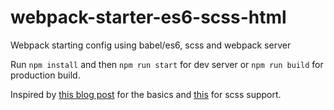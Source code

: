 # webpack-starter-es6-scss-html
Webpack starting config using babel/es6, scss and webpack server

Run `npm install` and then `npm run start` for dev server or `npm run build` for production build.

Inspired by [this blog post](https://www.valentinog.com/blog/webpack-tutorial/) for the basics and [this](https://wanago.io/2018/07/16/webpack-4-course-part-two-webpack-4-course-part-two-loaders/) for scss support.
